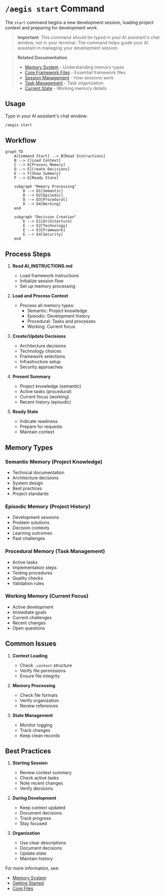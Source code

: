 # `/aegis start` Command

The `start` command begins a new development session, loading project context and preparing for development work.

> **Important**: This command should be typed in your AI assistant's chat window, not in your terminal. The command helps guide your AI assistant in managing your development session.

> **Related Documentation**
> - [Memory System](../memory_system.md) - Understanding memory types
> - [Core Framework Files](../core_files.md) - Essential framework files
> - [Session Management](../sessions.md) - How sessions work
> - [Task Management](../tasks.md) - Task organization
> - [Current State](../core_files.md#2-current_statemd) - Working memory details

## Usage

Type in your AI assistant's chat window:
```bash
/aegis start
```

## Workflow

```mermaid
graph TD
    A[Command Start] --> B[Read Instructions]
    B --> C[Load Context]
    C --> D[Process Memory]
    D --> E[Create Decisions]
    E --> F[Show Summary]
    F --> G[Ready State]

    subgraph "Memory Processing"
        D --> D1[Semantic]
        D --> D2[Episodic]
        D --> D3[Procedural]
        D --> D4[Working]
    end

    subgraph "Decision Creation"
        E --> E1[Architecture]
        E --> E2[Technology]
        E --> E3[Framework]
        E --> E4[Security]
    end
```

## Process Steps

1. **Read AI_INSTRUCTIONS.md**
   - Load framework instructions
   - Initialize session flow
   - Set up memory processing

2. **Load and Process Context**
   - Process all memory types:
     - Semantic: Project knowledge
     - Episodic: Development history
     - Procedural: Tasks and processes
     - Working: Current focus

3. **Create/Update Decisions**
   - Architecture decisions
   - Technology choices
   - Framework selections
   - Infrastructure setup
   - Security approaches

4. **Present Summary**
   - Project knowledge (semantic)
   - Active tasks (procedural)
   - Current focus (working)
   - Recent history (episodic)

5. **Ready State**
   - Indicate readiness
   - Prepare for requests
   - Maintain context

## Memory Types

### Semantic Memory (Project Knowledge)
- Technical documentation
- Architecture decisions
- System design
- Best practices
- Project standards

### Episodic Memory (Project History)
- Development sessions
- Problem solutions
- Decision contexts
- Learning outcomes
- Past challenges

### Procedural Memory (Task Management)
- Active tasks
- Implementation steps
- Testing procedures
- Quality checks
- Validation rules

### Working Memory (Current Focus)
- Active development
- Immediate goals
- Current challenges
- Recent changes
- Open questions

## Common Issues

1. **Context Loading**
   - Check `.context` structure
   - Verify file permissions
   - Ensure file integrity

2. **Memory Processing**
   - Check file formats
   - Verify organization
   - Review references

3. **State Management**
   - Monitor logging
   - Track changes
   - Keep clean records

## Best Practices

1. **Starting Session**
   - Review context summary
   - Check active tasks
   - Note recent changes
   - Verify decisions

2. **During Development**
   - Keep context updated
   - Document decisions
   - Track progress
   - Stay focused

3. **Organization**
   - Use clear descriptions
   - Document decisions
   - Update state
   - Maintain history

For more information, see:
- [Memory System](../memory_system.md)
- [Getting Started](../getting_started.md)
- [Core Files](../core_files.md)